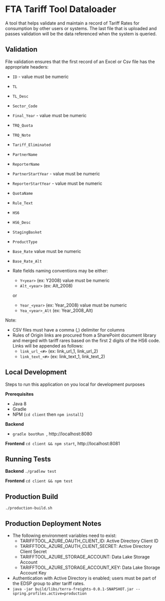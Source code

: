 # FTA Tariff Tool Dataloader
A tool that helps validate and maintain a record of Tariff Rates for consumption by other users or systems.
The last file that is uploaded and passes validation will be the data referenced when the system is queried.

## Validation
File validation ensures that the first record of an Excel or Csv file has the appropriate headers:

- ```ID``` - value must be numeric
- ```TL```
- ```TL_Desc```
- ```Sector_Code```
- ```Final_Year``` - value must be numeric
- ```TRQ_Quota```
- ```TRQ_Note```
- ```Tariff_Eliminated```
- ```PartnerName```
- ```ReporterName```
- ```PartnerStartYear``` - value must be numeric
- ```ReporterStartYear``` - value must be numeric
- ```QuotaName```
- ```Rule_Text```
- ```HS6```
- ```HS6_Desc```
- ```StagingBasket```
- ```ProductType```
- ```Base_Rate``` value must be numeric
- ```Base_Rate_Alt```
- Rate fields naming conventions may be either:
    - ```Y<year>``` (ex: Y2008) value must be numeric
    - ```Alt_<year>``` (ex: Alt_2008)
    
    or
    - ```Year_<year>``` (ex: Year_2008) value must be numeric
    - ```Yea_<year>_Alt``` (ex: Year_2008_Alt)

Note: 
 - CSV files must have a comma (,) delimiter for columns
 - Rules of Origin links are procured from a SharePoint document library and merged with tariff rares based on the first 2 digits of the HS6 code. Links will be appended as follows:
    - ```link_url_<#>``` (ex: link_url_1, link_url_2)
    - ```link_text_<#>``` (ex: link_text_1, link_text_2)
 
## Local Development
Steps to run this application on you local for development purposes

**Prerequisites** 
 - Java 8
 - Gradle
 - NPM (`cd client` then `npm install`)

**Backend** 
 - `gradle bootRun `, http://localhost:8080

**Frontend** `cd client && npm start`, http://localhost:8081

## Running Tests

**Backend** `./gradlew test`

**Frontend**  `cd client && npm test`

## Production Build
```./production-build.sh```

## Production Deployment Notes
 - The following environment variables need to exist:
    - TARIFFTOOL_AZURE_OAUTH_CLIENT_ID: Active Directory Client ID
    - TARIFFTOOL_AZURE_OAUTH_CLIENT_SECRET: Active Directory Client Secret
    - TARIFFTOOL_AZURE_STORAGE_ACCOUNT: Data Lake Storage Account
    - TARIFFTOOL_AZURE_STORAGE_ACCOUNT_KEY: Data Lake Storage Account Key
 - Authentication with Active Directory is enabled; users must be part of the EDSP group to alter tariff rates.
 - `java -jar build/libs/terra-freights-0.0.1-SNAPSHOT.jar --spring.profiles.active=production`
 
